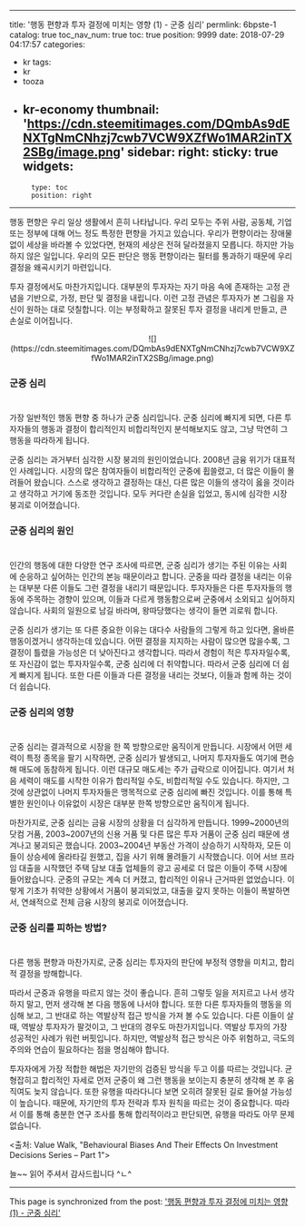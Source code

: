 
---
title: '행동 편향과 투자 결정에 미치는 영향 (1) - 군중 심리'
permlink: 6bpste-1
catalog: true
toc_nav_num: true
toc: true
position: 9999
date: 2018-07-29 04:17:57
categories:
- kr
tags:
- kr
- tooza
- kr-economy
thumbnail: 'https://cdn.steemitimages.com/DQmbAs9dENXTgNmCNhzj7cwb7VCW9XZfWo1MAR2inTX2SBg/image.png'
sidebar:
    right:
        sticky: true
widgets:
    -
        type: toc
        position: right
---


행동 편향은 우리 일상 생활에서 흔히 나타납니다. 우리 모두는 주위 사람, 공동체, 기업 또는 정부에 대해  어느 정도 특정한 편향을 가지고 있습니다. 우리가 편향이라는 장애물 없이 세상을 바라볼 수 있었다면, 현재의 세상은 전혀 달라졌을지 모릅니다. 하지만 가능하지 않은 일입니다. 우리의 모든 판단은 행동 편향이라는 필터를 통과하기 때문에 우리 결정을 왜곡시키기 마련입니다.

투자 결정에서도 마찬가지입니다. 대부분의 투자자는 자기 마음 속에 존재하는 고정 관념을 기반으로, 가정, 판단 및 결정을 내립니다. 이런 고정 관념은 투자자가 본 그림을 자신이 원하는 대로 덧칠합니다. 이는 부정확하고 잘못된 투자 결정을 내리게 만들고, 큰 손실로 이어집니다. 

<center>
![](https://cdn.steemitimages.com/DQmbAs9dENXTgNmCNhzj7cwb7VCW9XZfWo1MAR2inTX2SBg/image.png)
</center>

### 군중 심리
#
가장 일반적인 행동 편향 중 하나가 군중 심리입니다. 군중 심리에 빠지게 되면, 다른 투자자들의 행동과 결정이 합리적인지 비합리적인지 분석해보지도 않고, 그냥 막연히 그 행동을 따라하게 됩니다. 

군중 심리는 과거부터 심각한 시장 붕괴의 원인이었습니다. 2008년 금융 위기가 대표적인 사례입니다. 시장의 많은 참여자들이 비합리적인 군중에 휩쓸렸고, 더 많은 이들이 몰려들어 왔습니다.  스스로 생각하고 결정하는 대신, 다른 많은 이들의 생각이 옳을 것이라고 생각하고 거기에 동조한 것입니다. 모두 커다란 손실을 입었고, 동시에 심각한 시장 붕괴로 이어졌습니다. 

### 군중 심리의 원인
#
인간의 행동에 대한 다양한 연구 조사에 따르면, 군중 심리가 생기는 주된 이유는 사회 에 순응하고 싶어하는 인간의 본능 때문이라고 합니다. 군중을 따라 결정을 내리는 이유는 대부분 다른 이들도 그런 결정을 내리기 때문입니다. 투자자들은 다른 투자자들의 행동에 주목하는 경향이 있으며, 이들과 다르게 행동함으로써 군중에서 소외되고 싶어하지 않습니다.  사회의 일원으로 남길 바라며, 왕따당했다는 생각이 들면 괴로워 합니다. 

군중 심리가 생기는 또 다른 중요한 이유는 대다수 사람들의 그렇게 하고 있다면, 올바른 행동이겠거니 생각하는데 있습니다. 어떤 결정을 지지하는 사람이 많으면 많을수록, 그 결정이 틀렸을 가능성은 더 낮아진다고 생각합니다.  따라서 경험이 적은 투자자일수록, 또 자신감이 없는 투자자일수록, 군중 심리에 더 취약합니다. 따라서 군중 심리에 더 쉽게 빠지게 됩니다.  또한 다른 이들과 다른 결정을 내리는 것보다, 이들과 함께 하는 것이 더 쉽습니다.

### 군중 심리의 영향
#
군중 심리는 결과적으로 시장을 한 쪽 방향으로만 움직이게 만듭니다.  시장에서 어떤 세력이 특정 종목을 팔기 시작하면, 군중 심리가 발생되고, 나머지 투자자들도 여기에 편승해 매도에 동참하게 됩니다. 이런 대규모 매도세는 주가 급락으로 이어집니다. 여기서 처음 세력이 매도를 시작한 이유가 합리적일 수도, 비합리적일 수도 있습니다. 하지만, 그것에 상관없이 나머지 투자자들은 맹목적으로 군중 심리에 빠진 것입니다. 이를 통해 특별한 원인이나 이유없이 시장은 대부분 한쪽 방향으로만 움직이게 됩니다.

마찬가지로, 군중 심리는 금융 시장의 상황을 더 심각하게 만듭니다. 1999~2000년의 닷컴 거품, 2003~2007년의 신용 거품 및 다른 많은 투자 거품이 군중 심리 때문에 생겨나고 붕괴되곤 했습니다. 2003~2004년 부동산 가격이 상승하기 시작하자, 모든 이들이 상승세에 올라타길 원했고, 집을 사기 위해 몰려들기 시작했습니다. 이어 서브 프라임 대출을 시작했던 주택 담보 대출 업체들의 광고 공세로 더 많은 이들이 주택 시장에 들어왔습니다. 군중의 규모는 계속 더 커졌고, 합리적인 이유나 근거따윈 없었습니다. 이렇게 기초가 취약한 상황에서 거품이 붕괴되었고, 대출을 갚지 못하는 이들이 폭발하면서, 연쇄적으로 전체 금융 시장의 붕괴로 이어졌습니다. 

### 군중 심리를 피하는 방법?
#
다른 행동 편향과 마찬가지로, 군중 심리는 투자자의 판단에 부정적 영향을 미치고, 합리적 결정을 방해합니다. 

따라서 군중과 유행을 따르지 않는 것이 좋습니다. 흔히 그렇듯 일을 저지르고 나서 생각하지 말고, 먼저 생각해 본 다음 행동에 나서야 합니다. 또한  다른 투자자들의 행동을 의심해 보고, 그 반대로 하는 역발상적 접근 방식을 가져 볼 수도 있습니다. 다른 이들이 살 때, 역발상 투자자가 팔것이고, 그 반대의 경우도 마찬가지입니다. 역발상 투자의 가장 성공적인 사례가 워런 버핏입니다. 하지만, 역발상적 접근 방식은 아주 위험하고, 극도의 주의와 연습이 필요하다는 점을 명심해야 합니다.

투자자에게 가장 적합한 해법은 자기만의 검증된 방식을 두고 이를 따르는 것입니다. 균형잡히고 합리적인 자세로 먼저 군중이 왜 그런 행동을 보이는지 충분히 생각해 본  후 움직여도 늦지 않습니다. 또한 유행을 따라다니다 보면 오히려 잘못된 길로 들어설 가능성이 높습니다. 때문에, 자기만의 투자 전략과 투자 원칙을 따르는 것이 중요합니다. 따라서 이를 통해 충분한 연구 조사를 통해 합리적이라고 판단되면, 유행을 따라도 아무 문제 없습니다.

<출처: Value Walk, "Behavioural Biases And Their Effects On Investment Decisions Series – Part 1">

늘~~ 읽어 주셔서 감사드립니다 ^ㄴ^

- - -

This page is synchronized from the post: ['행동 편향과 투자 결정에 미치는 영향 (1) - 군중 심리'](https://steemit.com/@pius.pius/6bpste-1)
